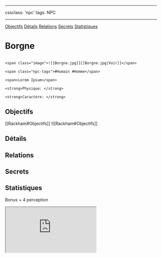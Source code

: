 
---

cssclass: 'npc'
tags: NPC

---
<span class="nav">[Objectifs](#Objectifs) [Détails](#Détails)  [Relations](#Relations) [Secrets](#Secrets) [Statistiques](#Statistiques)</span>

# Borgne

```ad-desc

<span class="image">![[Borgne.jpg]][[Borgne.jpg|Voir]]</span>

<span class="npc-tags">#Humain #Homme</span>

<span>Lorem Ipsum</span>

<strong>Physique: </strong>

<strong>Caractère: </strong>
```

## Objectifs
<span class="tab">[[Rackham#Objectifs]]</span>
<span class="embed-section tab">![[Rackham#Objectifs]]</span>

## Détails

## Relations

## Secrets

## Statistiques
Bonus + 4 perception
<iframe class="embedded-statblock" src="https://pathfinderdashboard.com/Creatures/Dockhand.html"></iframe>